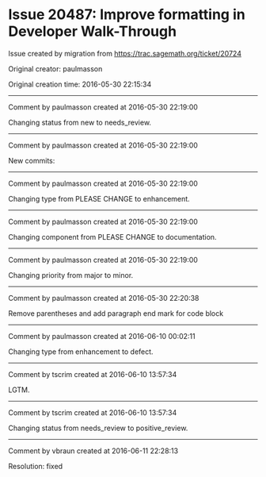 # Issue 20487: Improve formatting in Developer Walk-Through

Issue created by migration from https://trac.sagemath.org/ticket/20724

Original creator: paulmasson

Original creation time: 2016-05-30 22:15:34




---

Comment by paulmasson created at 2016-05-30 22:19:00

Changing status from new to needs_review.


---

Comment by paulmasson created at 2016-05-30 22:19:00

New commits:


---

Comment by paulmasson created at 2016-05-30 22:19:00

Changing type from PLEASE CHANGE to enhancement.


---

Comment by paulmasson created at 2016-05-30 22:19:00

Changing component from PLEASE CHANGE to documentation.


---

Comment by paulmasson created at 2016-05-30 22:19:00

Changing priority from major to minor.


---

Comment by paulmasson created at 2016-05-30 22:20:38

Remove parentheses and add paragraph end mark for code block


---

Comment by paulmasson created at 2016-06-10 00:02:11

Changing type from enhancement to defect.


---

Comment by tscrim created at 2016-06-10 13:57:34

LGTM.


---

Comment by tscrim created at 2016-06-10 13:57:34

Changing status from needs_review to positive_review.


---

Comment by vbraun created at 2016-06-11 22:28:13

Resolution: fixed
